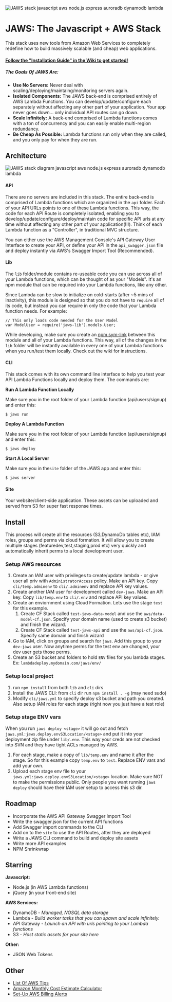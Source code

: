 ![JAWS stack javascript aws node.js express auroradb dynamodb lambda](https://github.com/servant-app/JAWS/blob/master/site/public/img/jaws_logo_javascript_aws.png)

JAWS: The Javascript + AWS Stack
=================================

This stack uses new tools from Amazon Web Services to completely redefine how to build massively scalable (and cheap) web applications.  

#### [Follow the "Installation Guide" in the Wiki to get started! ](https://github.com/servant-app/JAWS/wiki/JAWS-Installation)

  
  

##### The Goals Of JAWS Are:

 - **Use No Servers:** Never deal with scaling/deploying/maintaing/monitoring servers again.
 -  **Isolated Components:** The JAWS back-end is comprised entirely of AWS Lambda Functions.  You can develop/update/configure each separately without affecting any other part of your application.  Your app never goes down...  only individual API routes can go down.
 - **Scale Infinitely:**  A back-end comprised of Lambda functions comes with a ton of concurrency and you can easily enable multi-region redundancy.
 - **Be Cheap As Possible:**  Lambda functions run only when they are called, and you only pay for when they are run.


## Architecture

![JAWS stack diagram javascript aws node.js express auroradb dynamodb lambda](https://github.com/servant-app/JAWS/blob/master/site/public/img/jaws_diagram_javascript_aws.png)

#### API
There are no servers are included in this stack.  The entire back-end is comprised of Lambda functions which are organized in the `api` folder.  Each of your API URLs points to one of these Lambda functions.  This way, the code for each API Route is completely isolated, enabling you to develop/update/configure/deploy/maintain code for specific API urls at any time without affecting any other part of your application(!!!).  Think of each Lambda function as a "Controller", in traditional MVC structure.

You can either use the AWS Management Console's API Gateway User Interface to create your API, or define your API in the `api_swagger.json` file and deploy instantly via AWS's Swagger Import Tool (Recommended).

#### Lib
The `lib` folder/module contains re-useable code you can use across all of your Lambda functions, which can be thought of as your "Models".  It's an npm module that can be required into your Lambda functions, like any other.

Since Lambda can be slow to initialize on cold-starts (after ~5 mins of inactivity), this module is designed so that you do not have to `require` all of its code, but instead you can require in only the code that your Lambda function needs.  For example:

    // This only loads code needed for the User Model
    var ModelUser = require('jaws-lib').models.User;
    
While developing, make sure you create an [npm sym-link](https://egghead.io/lessons/node-js-using-npm-link-to-use-node-modules-that-are-in-progress) between this module and all of your Lambda functions.  This way, all of the changes in the `lib` folder will be instantly available in every one of your Lambda functions when you run/test them locally.  Check out the wiki for instructions.


#### CLI
This stack comes with its own command line interface to help you test your API Lambda Functions locally and deploy them.  The commands are:
	
**Run A Lambda Function Locally**

Make sure you in the root folder of your Lambda function (api/users/signup) and enter this:

    $ jaws run

**Deploy A Lambda Function**

Make sure you in the root folder of your Lambda function (api/users/signup) and enter this:

    $ jaws deploy

**Start A Local Server**

Make sure you in the`site` folder of the JAWS app and enter this:

    $ jaws server


#### Site 
Your website/client-side application.  These assets can be uploaded and served from S3 for super fast response times.

## Install

This process will create all the resources (S3,DynamoDb tables etc), IAM roles, groups and perms via cloud formation.  It will allow you to create multiple stages (featuredev,test,staging,prod etc) very quickly and automatically inherit perms to a local development user.

### Setup AWS resources

1.  Create an IAM user with privileges to create/update lambda - or give user all priv with `AdministratorAccess` policy. Make an API key. Copy `cli/temp.adminenv` to `cli/.adminenv` and replace API key values.
1.  Create another IAM user for development called `dev-jaws`.  Make an API key. Copy `lib/temp.env` to `cli/.env` and replace API key values.
1.  Create an enviornment using Cloud Formation. Lets use the stage `test` for this example.
    1.  Create CF Stack called `test-jaws-data-model` and use the `aws/data-model-cf.json`.  Specify your domain name (used to create s3 bucket) and finish the wizard.
    1.  Create CF Stack called `test-jaws-api` and use the `aws/api-cf.json`.  Specify same domain and finish wizard
1.  Go to IAM, click on groups and search for `jaws`. Add this group to your `dev-jaws` user.  Now anytime perms for the test env are changed, your dev user gets those perms.
1.  Create an S3 bucket and folders to hold `ENV` files for you lambda stages.  Ex: `lambdadeploy.mydomain.com/jaws/env/`

### Setup local project

1.  run `npm install` from both `lib` and `cli` dirs
1.  Install the JAWS CLI: from `cli` dir run `npm install . -g` (may need sudo)
1.  Modify `cli/jaws.yml` to specify deploy s3 bucket and path you created.  Also setup IAM roles for each stage (right now you just have a test role)

### Setup stage ENV vars

When you run `jaws deploy <stage>` it will go out and fetch `jaws.yml:jaws.deploy.envS3Location/<stage>` and put it into your deployment zip file under `lib/.env`.  This way your creds are not checked into SVN and they have tight ACLs managed by AWS.

1.  For each stage, make a copy of `lib/temp.env` and name it after the stage. So for this example copy `temp.env` to `test`. Replace ENV vars and add your own.
1.  Upload each stage env file to your `jaws.yml:jaws.deploy.envS3Location/<stage>` location. Make sure NOT to make the permissions public.  Only people you want running `jaws deploy` should have their IAM user setup to access this s3 dir.

## Roadmap
* Incorporate the AWS API Gateway Swagger Import Tool
* Write the swagger.json for the current API functions
* Add Swagger import commands to the CLI
* Add on to the `site` to use the API Routes, after they are deployed
* Write a JAWS CLI command to build and deploy site assets
* Write more API examples
* NPM Shrinkwrap

## Starring

**Javascript:**
- Node.js (in AWS Lambda functions)
- jQuery (in your front-end site)

**AWS Services:**
- DynamoDB - *Managed, NOSQL data storage*
- Lambda - *Build worker tasks that you can spawn and scale infinitely.*
- API Gateway - *Launch an API with urls pointing to your Lambda functions*
- S3 - *Host static assets for your site here*

**Other:**
- JSON Web Tokens



## Other
* [List Of AWS Tips](https://wblinks.com/notes/aws-tips-i-wish-id-known-before-i-started/)
* [Amazon Monthly Cost Estimate Calculator](http://calculator.s3.amazonaws.com/index.html)
* [Set-Up AWS Billing Alerts](http://docs.aws.amazon.com/awsaccountbilling/latest/aboutv2/monitor-charges.html)
